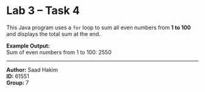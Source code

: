 # Lab 3 – Task 4

This Java program uses a `for` loop to sum all even numbers from **1 to 100**  
and displays the total sum at the end.

**Example Output:**  
Sum of even numbers from 1 to 100: 2550

---

**Author:** Saad Hakim  
**ID:** 61551  
**Group:** 7
